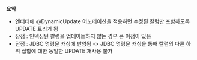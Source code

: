 **요약**
- 엔터티에 @DynamicUpdate 어노테이션을 적용하면 수정된 칼럼만 포함하도록 UPDATE 트리거 됨
- 장점 : 인덱싱된 칼럼을 업데이트하지 않는 경우 큰 이점이 있음
- 단점 : JDBC 명령문 캐싱에 반영됨 -> JDBC 명령문 캐싱을 통해 칼럼의 다른 하위 집합에 대한 동일한 UPDATE 재사용 불가
